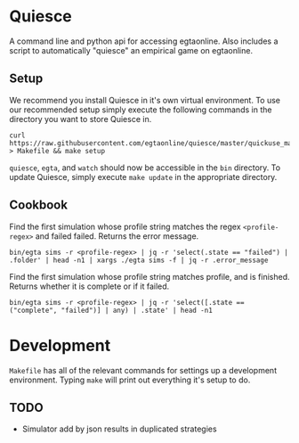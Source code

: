 Quiesce
=======

A command line and python api for accessing egtaonline.
Also includes a script to automatically "quiesce" an empirical game on egtaonline.

Setup
-----

We recommend you install Quiesce in it's own virtual environment.
To use our recommended setup simply execute the following commands in the directory you want to store Quiesce in.

```
curl https://raw.githubusercontent.com/egtaonline/quiesce/master/quickuse_makefile > Makefile && make setup
```

`quiesce`, `egta`, and `watch` should now be accessible in the `bin` directory.
To update Quiesce, simply execute `make update` in the appropriate directory.


Cookbook
--------

Find the first simulation whose profile string matches the regex `<profile-regex>` and failed failed. Returns the error message.
```
bin/egta sims -r <profile-regex> | jq -r 'select(.state == "failed") | .folder' | head -n1 | xargs ./egta sims -f | jq -r .error_message
```

Find the first simulation whose profile string matches profile, and is finished. Returns whether it is complete or if it failed.
```
bin/egta sims -r <profile-regex> | jq -r 'select([.state == ("complete", "failed")] | any) | .state' | head -n1
```


Development
===========

`Makefile` has all of the relevant commands for settings up a development environment.
Typing `make` will print out everything it's setup to do.


TODO
----

* Simulator add by json results in duplicated strategies
